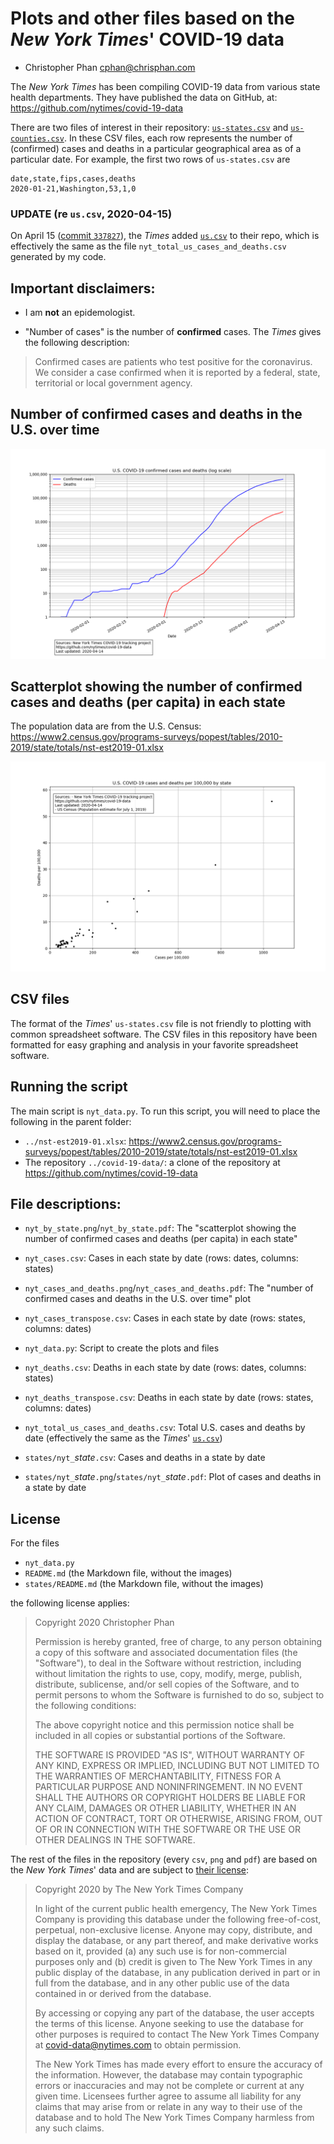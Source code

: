 # Plots and other files based on the *New York Times*' COVID-19 data

* Christopher Phan <cphan@chrisphan.com>

The *New York Times* has been compiling COVID-19 data from various state health departments. They have published the data on GitHub, at: <https://github.com/nytimes/covid-19-data>

There are two files of interest in their repository: [``us-states.csv``](https://github.com/nytimes/covid-19-data/blob/master/us-states.csv) and [``us-counties.csv``](https://github.com/nytimes/covid-19-data/blob/master/us-counties.csv). In these CSV files, each row represents the number of (confirmed) cases and deaths in a particular geographical area as of a particular date. For example, the first two rows of ``us-states.csv`` are
~~~
date,state,fips,cases,deaths
2020-01-21,Washington,53,1,0
~~~

### UPDATE (re ``us.csv``, 2020-04-15)

On April 15 ([commit ``337827``](https://github.com/nytimes/covid-19-data/commit/33782775e70cd4611c3172bd097c209856c1d8c3)), the *Times* added [``us.csv``](https://github.com/nytimes/covid-19-data/blob/master/us.csv) to their repo, which is effectively the same as the file ``nyt_total_us_cases_and_deaths.csv`` generated by my code.

## Important disclaimers:

* I am **not** an epidemologist.

* "Number of cases" is the number of **confirmed** cases. The *Times* gives the following description:
> Confirmed cases are patients who test positive for the coronavirus. We consider a case confirmed when it is reported by a federal, state, territorial or local government agency.

## Number of confirmed cases and deaths in the U.S. over time

![](nyt_cases_and_deaths.png)

## Scatterplot showing the number of confirmed cases and deaths (per capita) in each state

The population data are from the U.S. Census: https://www2.census.gov/programs-surveys/popest/tables/2010-2019/state/totals/nst-est2019-01.xlsx

![](nyt_by_state.png)

## CSV files

The format of the *Times*' ``us-states.csv`` file is not friendly to plotting with common spreadsheet software. The CSV  files in this repository have been formatted for easy graphing and analysis in your favorite spreadsheet software.

## Running the script

The main script is ``nyt_data.py``. To run this script, you will need to place the following in the parent folder:

* ``../nst-est2019-01.xlsx``: https://www2.census.gov/programs-surveys/popest/tables/2010-2019/state/totals/nst-est2019-01.xlsx
* The repository ``../covid-19-data/``: a clone of the repository at https://github.com/nytimes/covid-19-data

## File descriptions:

* ``nyt_by_state.png``/``nyt_by_state.pdf``: The "scatterplot showing the number of confirmed cases and deaths (per capita) in each state"

* ``nyt_cases.csv``: Cases in each state by date (rows: dates, columns: states)

* ``nyt_cases_and_deaths.png``/``nyt_cases_and_deaths.pdf``: The "number of confirmed cases and deaths in the U.S. over time" plot

* ``nyt_cases_transpose.csv``: Cases in each state by date (rows: states, columns: dates)

* ``nyt_data.py``: Script to create the plots and files

* ``nyt_deaths.csv``: Deaths in each state by date (rows: dates, columns: states)

* ``nyt_deaths_transpose.csv``: Deaths in each state by date (rows: states, columns: dates)

* ``nyt_total_us_cases_and_deaths.csv``: Total U.S. cases and deaths by date (effectively the same as the *Times*' [``us.csv``](https://github.com/nytimes/covid-19-data/blob/master/us.csv))

* ``states/nyt_``*state*``.csv``: Cases and deaths in a state by date

* ``states/nyt_``*state*``.png``/``states/nyt_``*state*``.pdf``: Plot of cases and deaths in a state by date

## License

For the files
* ``nyt_data.py``
* ``README.md`` (the Markdown file, without the images)
* ``states/README.md`` (the Markdown file, without the images)

the following license applies:

> Copyright 2020 Christopher Phan
>
> Permission is hereby granted, free of charge, to any person obtaining a copy of this software and associated documentation files (the "Software"), to deal in the Software without restriction, including without limitation the rights to use, copy, modify, merge, publish, distribute, sublicense, and/or sell copies of the Software, and to permit persons to whom the Software is furnished to do so, subject to the following conditions:
>
> The above copyright notice and this permission notice shall be included in all copies or substantial portions of the Software.
>
> THE SOFTWARE IS PROVIDED "AS IS", WITHOUT WARRANTY OF ANY KIND, EXPRESS OR IMPLIED, INCLUDING BUT NOT LIMITED TO THE WARRANTIES OF MERCHANTABILITY, FITNESS FOR A PARTICULAR PURPOSE AND NONINFRINGEMENT. IN NO EVENT SHALL THE AUTHORS OR COPYRIGHT HOLDERS BE LIABLE FOR ANY CLAIM, DAMAGES OR OTHER LIABILITY, WHETHER IN AN ACTION OF CONTRACT, TORT OR OTHERWISE, ARISING FROM, OUT OF OR IN CONNECTION WITH THE SOFTWARE OR THE USE OR OTHER DEALINGS IN THE SOFTWARE.

The rest of the files in the repository (every ``csv``, ``png`` and ``pdf``) are based on the *New York Times*' data and are subject to [their license](https://github.com/nytimes/covid-19-data/blob/master/LICENSE):

> Copyright 2020 by The New York Times Company
>
> In light of the current public health emergency, The New York Times Company is providing this database under the following free-of-cost, perpetual, non-exclusive license. Anyone may copy, distribute, and display the database, or any part thereof, and make derivative works based on it, provided  (a) any such use is for non-commercial purposes only and (b) credit is given to The New York Times in any public display of the database, in any publication derived in part or in full from the database, and in any other public use of the data contained in or derived from the database.
>   
> By accessing or copying any part of the database, the user accepts the terms of this license. Anyone seeking to use the database for other purposes is required to contact The New York Times Company at covid-data@nytimes.com to obtain permission.
>
> The New York Times has made every effort to ensure the accuracy of the information. However, the database may contain typographic errors or inaccuracies and may not be complete or current at any given time. Licensees further agree to assume all liability for any claims that may arise from or relate in any way to their use of the database and to hold The New York Times Company harmless from any such claims.
